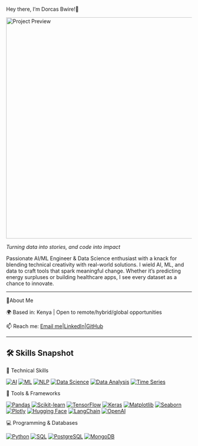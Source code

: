Hey there, I’m Dorcas Bwire!👋


<img src="https://github.com/taniakapoor98/taniakapoor98/blob/main/github_gif.gif" alt="Project Preview" width="600"/>


_Turning data into stories, and code into impact_

Passionate AI/ML Engineer & Data Science enthusiast with a knack for blending technical creativity with real-world solutions. I wield AI, ML, and data to craft tools that spark meaningful change. Whether it’s predicting energy surpluses or building healthcare apps, I see every dataset as a chance to innovate.
***
🚀About Me

🌍 Based in: Kenya | Open to remote/hybrid/global opportunities

📫 Reach me: [Email me](mailto:dorcusbwire@gmail.com)|[LinkedIn](https://www.linkedin.com/in/dorcas-bwire/)|[GitHub](https://github.com/BwireDorcas)
 ***
 🛠️ Skills Snapshot
 ---
 
 🔧 Technical Skills
 
[![AI](https://camo.githubusercontent.com/063084c66b0cce72ce68efcaa7cbb68dff8d85184405587eb7bc4377e7d1abc8/68747470733a2f2f696d672e736869656c64732e696f2f62616467652f4172746966696369616c253230496e74656c6c6967656e63652d4646364636313f7374796c653d666c6174266c6f676f3d726f626f74266c6f676f436f6c6f723d7768697465)](https://en.wikipedia.org/wiki/Artificial_intelligence)
[![ML](https://camo.githubusercontent.com/86dc4b7b4a04582678459f1ac757336a1bcdf338e220d329cdd6b55419e613e5/68747470733a2f2f696d672e736869656c64732e696f2f62616467652f4d616368696e652532304c6561726e696e672d4646364636313f7374796c653d666c6174266c6f676f3d6d616368696e652d6c6561726e696e67266c6f676f436f6c6f723d7768697465)](https://en.wikipedia.org/wiki/Machine_learning)
[![NLP](https://camo.githubusercontent.com/773b430cbfe834eb155a50d3a019bcf145dd5b41d49de84a0e8330b5e740852c/68747470733a2f2f696d672e736869656c64732e696f2f62616467652f4e4c502d4646364636313f7374796c653d666c6174266c6f676f3d6e6c70266c6f676f436f6c6f723d7768697465)](https://en.wikipedia.org/wiki/Natural_language_processing)
[![Data Science](https://img.shields.io/badge/Data%20Science-0A66C2?style=flat&logo=databricks&logoColor=white)](https://en.wikipedia.org/wiki/Data_science)
[![Data Analysis](https://img.shields.io/badge/Data%20Analysis-2C6EB1?style=flat&logo=tableau&logoColor=white)](https://en.wikipedia.org/wiki/Data_analysis)
[![Time Series](https://img.shields.io/badge/Time%20Series-FF6F61?style=flat&logo=timescale&logoColor=white)](https://en.wikipedia.org/wiki/Time_series)

🧰 Tools & Frameworks

[![Pandas](https://img.shields.io/badge/Pandas-150458?style=flat&logo=pandas&logoColor=white)](https://pandas.pydata.org/)
[![Scikit-learn](https://img.shields.io/badge/Scikit--learn-F7931E?style=flat&logo=scikit-learn&logoColor=white)](https://scikit-learn.org/)
[![TensorFlow](https://img.shields.io/badge/TensorFlow-FF6F00?style=flat&logo=tensorflow&logoColor=white)](https://www.tensorflow.org/)
[![Keras](https://img.shields.io/badge/Keras-D00000?style=flat&logo=keras&logoColor=white)](https://keras.io/)
[![Matplotlib](https://img.shields.io/badge/Matplotlib-11557C?style=flat&logo=plotly&logoColor=white)](https://matplotlib.org/)
[![Seaborn](https://img.shields.io/badge/Seaborn-4B8BBE?style=flat&logo=python&logoColor=white)](https://seaborn.pydata.org/)
[![Plotly](https://img.shields.io/badge/Plotly-3F4F75?style=flat&logo=plotly&logoColor=white)](https://plotly.com/)
[![Hugging Face](https://img.shields.io/badge/HuggingFace-FFB000?style=flat&logo=huggingface&logoColor=black)](https://huggingface.co/)
[![LangChain](https://img.shields.io/badge/LangChain-000000?style=flat&logo=chainlink&logoColor=white)](https://www.langchain.com/)
[![OpenAI](https://img.shields.io/badge/OpenAI-412991?style=flat&logo=openai&logoColor=white)](https://openai.com/)

💻 Programming & Databases

[![Python](https://img.shields.io/badge/Python-3776AB?style=flat&logo=python&logoColor=white)](https://www.python.org/)
[![SQL](https://img.shields.io/badge/SQL-003B57?style=flat&logo=MySQL&logoColor=white)](https://www.w3schools.com/sql/)
[![PostgreSQL](https://img.shields.io/badge/PostgreSQL-336791?style=flat&logo=postgresql&logoColor=white)](https://www.postgresql.org/)
[![MongoDB](https://img.shields.io/badge/MongoDB-47A248?style=flat&logo=mongodb&logoColor=white)](https://www.mongodb.com/)

<!---
BwireDorcas/BwireDorcas is a ✨ special ✨ repository because its `README.md` (this file) appears on your GitHub profile.
You can click the Preview link to take a look at your changes.
--->
